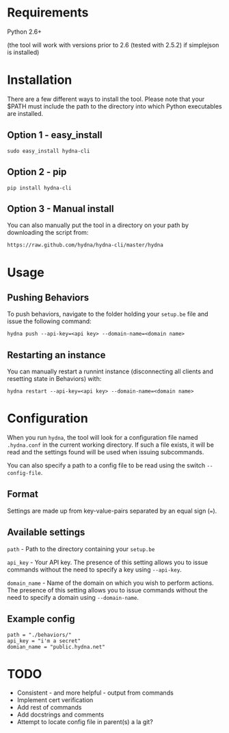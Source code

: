 # Requirements

Python 2.6+

(the tool will work with versions prior to 2.6 (tested with 2.5.2) if
simplejson is installed)

# Installation

There are a few different ways to install the tool. Please note that your
$PATH must include the path to the directory into which Python executables
are installed.

## Option 1 - easy_install

    sudo easy_install hydna-cli

## Option 2 - pip

    pip install hydna-cli

## Option 3 - Manual install

You can also manually put the tool in a directory on your path by
downloading the script from:

    https://raw.github.com/hydna/hydna-cli/master/hydna

# Usage

## Pushing Behaviors

To push behaviors, navigate to the folder holding your `setup.be` file and
issue the following command:

    hydna push --api-key=<api key> --domain-name=<domain name>

## Restarting an instance

You can manually restart a runnint instance (disconnecting all clients and
resetting state in Behaviors) with:

    hydna restart --api-key=<api key> --domain-name=<domain name>

# Configuration

When you run `hydna`, the tool will look for a configuration file named
`.hydna.conf` in the current working directory. If such a file exists, it
will be read and the settings found will be used when issuing subcommands.

You can also specify a path to a config file to be read using the switch
`--config-file`.

## Format

Settings are made up from key-value-pairs separated by an equal sign (`=`).

## Available settings

`path` - Path to the directory containing your `setup.be`

`api_key` - Your API key. The presence of this setting allows you to issue
            commands without the need to specify a key using `--api-key`.

`domain_name` - Name of the domain on which you wish to perform actions.
                The presence of this setting allows you to issue
                commands without the need to specify a domain using 
                `--domain-name`.

## Example config

    path = "./behaviors/"
    api_key = "i'm a secret"
    domian_name = "public.hydna.net"

# TODO

- Consistent - and more helpful - output from commands
- Implement cert verification
- Add rest of commands
- Add docstrings and comments
- Attempt to locate config file in parent(s) a la git?
